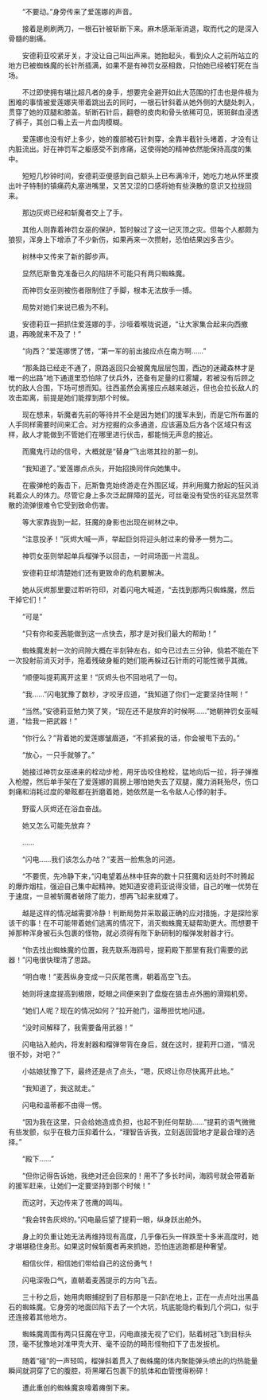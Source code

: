 　　“不要动。”身旁传来了爱莲娜的声音。

　　接着是刷刷两刀，一根石针被斩断下来。麻木感渐渐消退，取而代之的是深入骨髓的剧痛。

　　安德莉亚咬紧牙关，才没让自己叫出声来。她抬起头，看到众人之前所站立的地方已被蜘蛛魔的长针所插满，如果不是有神罚女巫相救，只怕她已经被钉死在当场。

　　不过即使拥有堪比超凡者的身手，想要完全避开如此大范围的打击也是件极为困难的事情被爱莲娜夹带着跳出去的同时，一根石针斜着从她外侧的大腿处刺入，贯穿了她的双腿和膝盖。斩断石针后，翻卷的皮肉和骨头依稀可见，斑斑鲜血浸透了裤子，其创口看上去一片血肉模糊。

　　爱莲娜也没有好上多少，她的腹部被石针刺穿，全靠半截针头堵着，才没有让内脏流出。好在神罚军之躯感受不到疼痛，这使得她的精神依然能保持高度的集中。

　　短短几秒钟时间，安德莉亚便感到自己额头上已布满冷汗，她吃力地从怀里摸出叶子特制的镇痛药丸塞进嘴里，又苦又涩的口感将她有些涣散的意识又拉拢回来。

　　那边灰烬已经和斩魔者交上了手。

　　其他人则靠着神罚女巫的保护，暂时躲过了这一记灭顶之灾。但每个人都颇为狼狈，浑身上下增添了不少新伤，如果再来一次攒射，恐怕结果凶多吉少。

　　树林中又传来了新的脚步声。

　　显然厄斯鲁克准备已久的陷阱不可能只有两只蜘蛛魔。

　　而神罚女巫则被伤者限制住了手脚，根本无法放手一搏。

　　局势对她们来说已极为不利。

　　安德莉亚一把抓住爱莲娜的手，沙哑着喉咙说道，“让大家集合起来向西撤退，再晚就来不及了！”

　　“向西？”爱莲娜愣了愣，“第一军的前出接应点在南方啊……”

　　“那条路已经走不通了，原路返回只会被魔鬼层层包围，西边的迷藏森林才是唯一的出路”地下通道里恐怕除了伏兵外，还备有足量的红雾罐，若被没有后顾之忧的敌人合围，下场可想而知。往西虽然会离接应点越来越远，但也会拉长敌人的攻击距离，前提是她们能撑到那个时候。

　　现在想来，斩魔者先前的等待并不全是因为她们的援军未到，而是它所布置的人手同样需要时间来汇合。对方挖掘的众多通道，应该遍及后方各个区域只有这样，敌人才能做到不管她们在哪里进行伏击，都能悄无声息的接近。

　　而魔鬼行动的信号，大概就是“替身”飞出塔其拉的那一刻。

　　“我知道了。”爱莲娜点点头，开始招换同伴向她集中。

　　在霰弹枪的轰击下，厄斯鲁克始终游走在外围区域，并利用魔力掀起的狂风消耗着众人的体力。尽管它身上多次泛起屏障的蓝光，可丝毫没有受伤的征兆显然零散的流弹很难令它受到致命伤害。

　　等大家靠拢到一起，狂魔的身影也出现在树林之中。

　　“注意投矛！”灰烬大喊一声，举起巨剑将迎头射过来的骨矛一劈为二。

　　神罚女巫则举起单兵榴弹予以回击，一时间场面一片混乱。

　　安德莉亚却清楚她们还有更致命的危机要解决。

　　她从灰烬那里要过聆听符印，对着闪电大喊道，“去找到那两只蜘蛛魔，然后干掉它们！”

　　“可是”

　　“只有你和麦茜能做到这一点快去，那才是对我们最大的帮助！”

　　蜘蛛魔发射一次的间隙大概在半刻钟左右，如今已过去三分钟，倘若不能在下一次投射前消灭对手，拖着残破身躯的她们能再躲过石针雨的可能性微乎其微。

　　“顺便叫提莉离开这里！”灰烬头也不回地吼了一句。

　　“我……”闪电犹豫了数秒，才咬牙应道，“我知道了你们一定要坚持住啊！”

　　“当然。”安德莉亚勉力笑了笑，“现在还不是放弃的时候啊……”她朝神罚女巫喊道，“给我一把武器！”

　　“你行么？”背着她的爱莲娜皱眉道，“不抓紧我的话，你会被甩下去的。”

　　“放心，一只手就够了。”

　　她接过神罚女巫递来的栓动步枪，用牙齿咬住枪栓，猛地向后一拉，将子弹推入枪膛，然后单手架在了爱莲娜的肩膀上哪怕她失去了双腿，魔力消耗殆尽，伤口刺痛和消耗过度的晕眩都在折磨着她，她依然是一名令敌人心悸的射手。

　　野蛮人灰烬还在浴血奋战。

　　她又怎么可能先放弃？

　　……

　　“闪电……我们该怎么办咕？”麦茜一脸焦急的问道。

　　“不要慌，先冷静下来，”闪电望着丛林中狂奔的数十只狂魔和远处时不时腾起的爆炸烟柱，强迫自己集中起精神。她知道安德莉亚说得没错，自己的唯一优势在于速度，一旦被斩魔者破除了能力，想再飞起来就难了。

　　越是这样的情况越需要冷静！判断局势并采取最正确的应对措施，才是探险家该干的事！在不可能带着她们逃离的情况下，消灭蜘蛛魔无疑帮助更大。而想要干掉那种浑身被石头包裹的怪物，就必须得有陛下新研制的榴弹发射器才行。

　　“你去找出蜘蛛魔的位置，我先联系海鸥号，提莉殿下那里有我们需要的武器！”闪电很快理清了思路。

　　“明白嗷！”麦茜纵身变成一只灰尾苍鹰，朝着高空飞去。

　　她则将速度提高到极限，眨眼之间便来到了盘旋在狙击点外圈的滑翔机旁。

　　“她们人呢？现在的情况如何？”拉开舱门，温蒂担忧地问道。

　　“没时间解释了，我需要备用武器！”

　　闪电钻入舱内，将发射器和榴弹带背在身后，就在这时，提莉开口道，“情况很不妙，对吧？”

　　小姑娘犹豫了下，最终还是点了点头，“嗯，灰烬让你尽快离开此地。”

　　“我知道了，我这就走。”

　　闪电和温蒂都不由得一愣。

　　“因为我在这里，只会给她造成负担，也起不到任何帮助……”提莉的语气微微有些发颤，似乎在极力压抑着什么，“理智告诉我，立刻返回营地才是最合理的选择。”

　　“殿下……”

　　“但你记得告诉她，我绝对还会回来的！用不了多长时间，海鸥号就会带着新的援军赶来，让她们一定要坚持到那个时候！”

　　而这时，天边传来了苍鹰的鸣叫。

　　“我会转告灰烬的。”闪电最后望了提莉一眼，纵身跃出舱外。

　　身上的负重让她无法再维持现有高度，几乎像石头一样跌至十多米高度时，她才堪堪稳住身形。如果这时候斩魔者再来抓她，恐怕连逃跑都是种奢望。

　　相信伙伴，相信她们带给自己的这份勇气！

　　闪电深吸口气，直朝着麦茜提示的方向飞去。

　　三十秒之后，她用肉眼捕捉到了目标那是一只趴在地上，正在一点点吐出黑晶石的蜘蛛魔。它身旁的地面凹陷下去了一个大坑，坑底能隐约看到几个洞口，似乎还连接着其他地方。

　　蜘蛛魔周围有两只狂魔在守卫，闪电直接无视了它们，贴着树冠飞到目标头顶，毫不犹豫地对准甲壳大开、毫不设防的畸形怪物扣下了击发扳机。

　　随着“碰”的一声轻鸣，榴弹斜着贯入了蜘蛛魔的体内聚能弹头喷出的灼热能量瞬间就洞穿了它的腹腔，将黑曜石包裹下的肌体和血管搅得粉碎！

　　遭此重创的蜘蛛魔哀嚎着瘫倒下来。
